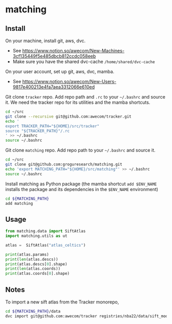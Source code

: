 # matching

## Install

On your machine, install git, aws, dvc.
- See https://www.notion.so/awecom/New-Machines-3cf135449f5e485dbcb812ccdc058eeb
- Make sure you have the shared dvc-cache `/home/shared/dvc-cache`

On your user account, set up git, aws, dvc, mamba.
- See https://www.notion.so/awecom/New-Users-9817e400213e4fa7aea3312066e610ed

Git clone `tracker` repo. Add repo path and `.rc` to your `~/.bashrc` and source it. We need the tracker repo for its utilities and the mamba shortcuts.
```bash
cd ~/src
git clone --recursive git@github.com:awecom/tracker.git
echo '
export TRACKER_PATH="${HOME}/src/tracker"
source "${TRACKER_PATH}"/.rc
' >> ~/.bashrc
source ~/.bashrc
```

Git clone `matching` repo. Add repo path to your `~/.bashrc` and source it.
```bash
cd ~/src
git clone git@github.com:groguresearch/matching.git
echo 'export MATCHING_PATH="${HOME}/src/matching"' >> ~/.bashrc
source ~/.bashrc
```

Install matching as Python package (the mamba shortcut `add $ENV_NAME` installs the package and its dependencies in the `$ENV_NAME` environment)
```bash
cd ${MATCHING_PATH}
add matching
```

## Usage

```Python
from matching.data import SiftAtlas
import matching.utils as ut

atlas =  SiftAtlas("atlas_celtics")

print(atlas.params)
print(len(atlas.descs))
print(atlas.descs[0].shape)
print(len(atlas.coords))
print(atlas.coords[0].shape)
```


## Notes

To import a new sift atlas from the Tracker monorepo, 
```bash
cd ${MATCHING_PATH}/data
dvc import git@github.com:awecom/tracker registries/nba22/data/sift_models/atlas_celtics.dat
```
